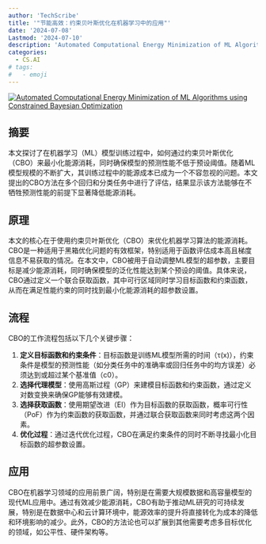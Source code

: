 ```yaml
---
author: 'TechScribe'
title: '"节能高效：约束贝叶斯优化在机器学习中的应用"'
date: '2024-07-08'
Lastmod: '2024-07-10'
description: 'Automated Computational Energy Minimization of ML Algorithms using Constrained Bayesian Optimization'
categories:
  - CS.AI
# tags:
#   - emoji
---
```


[![Automated Computational Energy Minimization of ML Algorithms using Constrained Bayesian Optimization](https://arxiv-research-1301205113.cos.ap-guangzhou.myqcloud.com/images/2407.05788v1.pdf_0.jpg)](https://arxiv.org/abs/2407.05788v1)

## 摘要

本文探讨了在机器学习（ML）模型训练过程中，如何通过约束贝叶斯优化（CBO）来最小化能源消耗，同时确保模型的预测性能不低于预设阈值。随着ML模型规模的不断扩大，其训练过程中的能源成本已成为一个不容忽视的问题。本文提出的CBO方法在多个回归和分类任务中进行了评估，结果显示该方法能够在不牺牲预测性能的前提下显著降低能源消耗。<!--more-->

## 原理

本文的核心在于使用约束贝叶斯优化（CBO）来优化机器学习算法的能源消耗。CBO是一种适用于黑箱优化问题的有效框架，特别适用于函数评估成本高且梯度信息不易获取的情况。在本文中，CBO被用于自动调整ML模型的超参数，主要目标是减少能源消耗，同时确保模型的泛化性能达到某个预设的阈值。具体来说，CBO通过定义一个联合获取函数，其中可行区域同时学习目标函数和约束函数，从而在满足性能约束的同时找到最小化能源消耗的超参数设置。

## 流程

CBO的工作流程包括以下几个关键步骤：
1. **定义目标函数和约束条件**：目标函数是训练ML模型所需的时间（τ(x)），约束条件是模型的预测性能（如分类任务中的准确率或回归任务中的均方误差）必须达到或超过某个基准值（c0）。
2. **选择代理模型**：使用高斯过程（GP）来建模目标函数和约束函数，通过定义对数变换来确保GP能够有效建模。
3. **选择获取函数**：使用期望改进（EI）作为目标函数的获取函数，概率可行性（PoF）作为约束函数的获取函数，并通过联合获取函数来同时考虑这两个因素。
4. **优化过程**：通过迭代优化过程，CBO在满足约束条件的同时不断寻找最小化目标函数的超参数设置。

## 应用

CBO在机器学习领域的应用前景广阔，特别是在需要大规模数据和高容量模型的现代ML应用中。通过有效减少能源消耗，CBO有助于推动ML研究的可持续发展，特别是在数据中心和云计算环境中，能源效率的提升将直接转化为成本的降低和环境影响的减少。此外，CBO的方法论也可以扩展到其他需要考虑多目标优化的领域，如公平性、硬件架构等。
